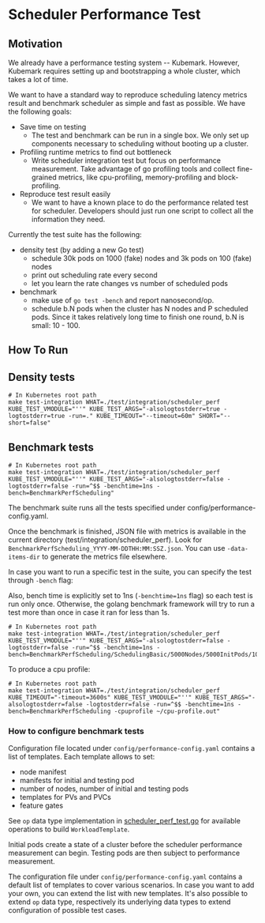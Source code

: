 Scheduler Performance Test
======

Motivation
------
We already have a performance testing system -- Kubemark. However, Kubemark requires setting up and bootstrapping a whole cluster, which takes a lot of time.

We want to have a standard way to reproduce scheduling latency metrics result and benchmark scheduler as simple and fast as possible. We have the following goals:

- Save time on testing
  - The test and benchmark can be run in a single box.
    We only set up components necessary to scheduling without booting up a cluster.
- Profiling runtime metrics to find out bottleneck
  - Write scheduler integration test but focus on performance measurement.
    Take advantage of go profiling tools and collect fine-grained metrics,
    like cpu-profiling, memory-profiling and block-profiling.
- Reproduce test result easily
  - We want to have a known place to do the performance related test for scheduler.
    Developers should just run one script to collect all the information they need.

Currently the test suite has the following:

- density test (by adding a new Go test)
  - schedule 30k pods on 1000 (fake) nodes and 3k pods on 100 (fake) nodes
  - print out scheduling rate every second
  - let you learn the rate changes vs number of scheduled pods
- benchmark
  - make use of `go test -bench` and report nanosecond/op.
  - schedule b.N pods when the cluster has N nodes and P scheduled pods. Since it takes relatively long time to finish one round, b.N is small: 10 - 100.


How To Run
------

## Density tests

```shell
# In Kubernetes root path
make test-integration WHAT=./test/integration/scheduler_perf KUBE_TEST_VMODULE="''" KUBE_TEST_ARGS="-alsologtostderr=true -logtostderr=true -run=." KUBE_TIMEOUT="--timeout=60m" SHORT="--short=false"
```

## Benchmark tests

```shell
# In Kubernetes root path
make test-integration WHAT=./test/integration/scheduler_perf KUBE_TEST_VMODULE="''" KUBE_TEST_ARGS="-alsologtostderr=false -logtostderr=false -run=^$$ -benchtime=1ns -bench=BenchmarkPerfScheduling"
```

The benchmark suite runs all the tests specified under config/performance-config.yaml.

Once the benchmark is finished, JSON file with metrics is available in the current directory (test/integration/scheduler_perf). Look for `BenchmarkPerfScheduling_YYYY-MM-DDTHH:MM:SSZ.json`.
You can use `-data-items-dir` to generate the metrics file elsewhere.

In case you want to run a specific test in the suite, you can specify the test through `-bench` flag:

Also, bench time is explicitly set to 1ns (`-benchtime=1ns` flag) so each test is run only once.
Otherwise, the golang benchmark framework will try to run a test more than once in case it ran for less than 1s.

```shell
# In Kubernetes root path
make test-integration WHAT=./test/integration/scheduler_perf KUBE_TEST_VMODULE="''" KUBE_TEST_ARGS="-alsologtostderr=false -logtostderr=false -run=^$$ -benchtime=1ns -bench=BenchmarkPerfScheduling/SchedulingBasic/5000Nodes/5000InitPods/1000PodsToSchedule"
```

To produce a cpu profile:

```shell
# In Kubernetes root path
make test-integration WHAT=./test/integration/scheduler_perf KUBE_TIMEOUT="-timeout=3600s" KUBE_TEST_VMODULE="''" KUBE_TEST_ARGS="-alsologtostderr=false -logtostderr=false -run=^$$ -benchtime=1ns -bench=BenchmarkPerfScheduling -cpuprofile ~/cpu-profile.out"
```

### How to configure benchmark tests

Configuration file located under `config/performance-config.yaml` contains a list of templates.
Each template allows to set:
- node manifest
- manifests for initial and testing pod
- number of nodes, number of initial and testing pods
- templates for PVs and PVCs
- feature gates

See `op` data type implementation in [scheduler_perf_test.go](scheduler_perf_test.go) 
for available operations to build `WorkloadTemplate`.

Initial pods create a state of a cluster before the scheduler performance measurement can begin.
Testing pods are then subject to performance measurement.

The configuration file under `config/performance-config.yaml` contains a default list of templates to cover
various scenarios. In case you want to add your own, you can extend the list with new templates.
It's also possible to extend `op` data type, respectively its underlying data types
to extend configuration of possible test cases.
